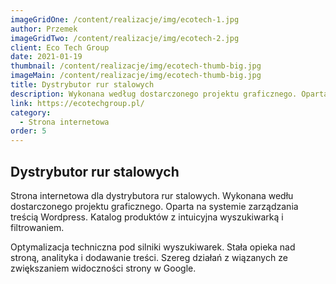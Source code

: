 ```yaml
---
imageGridOne: /content/realizacje/img/ecotech-1.jpg
author: Przemek
imageGridTwo: /content/realizacje/img/ecotech-2.jpg
client: Eco Tech Group
date: 2021-01-19
thumbnail: /content/realizacje/img/ecotech-thumb-big.jpg
imageMain: /content/realizacje/img/ecotech-thumb-big.jpg
title: Dystrybutor rur stalowych
description: Wykonana według dostarczonego projektu graficznego. Oparta na systemie zarządzania treścią Wordpress. Katalog produktów z intuicyjna wyszukiwarką i filtrowaniem.
link: https://ecotechgroup.pl/
category:
  - Strona internetowa
order: 5
---
```


## Dystrybutor rur stalowych

Strona internetowa dla dystrybutora rur stalowych. Wykonana wedłu dostarczonego projektu graficznego. Oparta na systemie zarządzania treścią Wordpress. Katalog produktów z intuicyjna wyszukiwarką i filtrowaniem. 

Optymalizacja techniczna pod silniki wyszukiwarek. Stała opieka nad stroną, analityka i dodawanie treści. Szereg działań z wiązanych ze zwiększaniem widoczności strony w Google.
